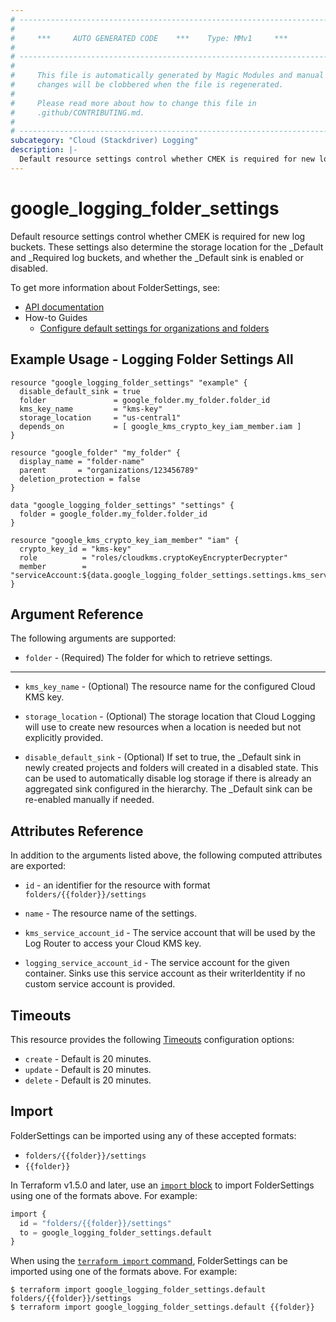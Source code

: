 ```yaml
---
# ----------------------------------------------------------------------------
#
#     ***     AUTO GENERATED CODE    ***    Type: MMv1     ***
#
# ----------------------------------------------------------------------------
#
#     This file is automatically generated by Magic Modules and manual
#     changes will be clobbered when the file is regenerated.
#
#     Please read more about how to change this file in
#     .github/CONTRIBUTING.md.
#
# ----------------------------------------------------------------------------
subcategory: "Cloud (Stackdriver) Logging"
description: |-
  Default resource settings control whether CMEK is required for new log buckets.
---
```


# google_logging_folder_settings

Default resource settings control whether CMEK is required for new log buckets. These settings also determine the storage location for the _Default and _Required log buckets, and whether the _Default sink is enabled or disabled.


To get more information about FolderSettings, see:

* [API documentation](https://cloud.google.com/logging/docs/reference/v2/rest/v2/TopLevel/getSettings)
* How-to Guides
    * [Configure default settings for organizations and folders](https://cloud.google.com/logging/docs/default-settings)

## Example Usage - Logging Folder Settings All


```hcl
resource "google_logging_folder_settings" "example" {
  disable_default_sink = true
  folder               = google_folder.my_folder.folder_id
  kms_key_name         = "kms-key"
  storage_location     = "us-central1"
  depends_on           = [ google_kms_crypto_key_iam_member.iam ]
}

resource "google_folder" "my_folder" {
  display_name = "folder-name"
  parent       = "organizations/123456789"
  deletion_protection = false
}

data "google_logging_folder_settings" "settings" {
  folder = google_folder.my_folder.folder_id
}

resource "google_kms_crypto_key_iam_member" "iam" {
  crypto_key_id = "kms-key"
  role          = "roles/cloudkms.cryptoKeyEncrypterDecrypter"
  member        = "serviceAccount:${data.google_logging_folder_settings.settings.kms_service_account_id}"
}
```

## Argument Reference

The following arguments are supported:


* `folder` -
  (Required)
  The folder for which to retrieve settings.


- - -


* `kms_key_name` -
  (Optional)
  The resource name for the configured Cloud KMS key.

* `storage_location` -
  (Optional)
  The storage location that Cloud Logging will use to create new resources when a location is needed but not explicitly provided.

* `disable_default_sink` -
  (Optional)
  If set to true, the _Default sink in newly created projects and folders will created in a disabled state. This can be used to automatically disable log storage if there is already an aggregated sink configured in the hierarchy. The _Default sink can be re-enabled manually if needed.



## Attributes Reference

In addition to the arguments listed above, the following computed attributes are exported:

* `id` - an identifier for the resource with format `folders/{{folder}}/settings`

* `name` -
  The resource name of the settings.

* `kms_service_account_id` -
  The service account that will be used by the Log Router to access your Cloud KMS key.

* `logging_service_account_id` -
  The service account for the given container. Sinks use this service account as their writerIdentity if no custom service account is provided.


## Timeouts

This resource provides the following
[Timeouts](https://developer.hashicorp.com/terraform/plugin/sdkv2/resources/retries-and-customizable-timeouts) configuration options:

- `create` - Default is 20 minutes.
- `update` - Default is 20 minutes.
- `delete` - Default is 20 minutes.

## Import


FolderSettings can be imported using any of these accepted formats:

* `folders/{{folder}}/settings`
* `{{folder}}`


In Terraform v1.5.0 and later, use an [`import` block](https://developer.hashicorp.com/terraform/language/import) to import FolderSettings using one of the formats above. For example:

```tf
import {
  id = "folders/{{folder}}/settings"
  to = google_logging_folder_settings.default
}
```

When using the [`terraform import` command](https://developer.hashicorp.com/terraform/cli/commands/import), FolderSettings can be imported using one of the formats above. For example:

```
$ terraform import google_logging_folder_settings.default folders/{{folder}}/settings
$ terraform import google_logging_folder_settings.default {{folder}}
```
